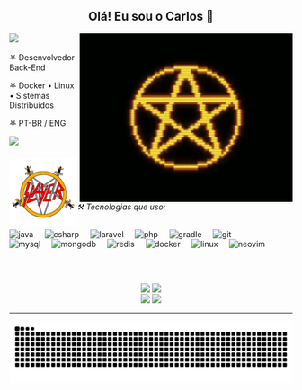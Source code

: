 <h2 align="center">Olá! Eu sou o Carlos 🤟</h2>

<img src="https://64.media.tumblr.com/f253a5cfca46784bcbe53048c833b4d5/a59bc8ddf2ecf3d4-43/s540x810/197e0bc549e99bec883a01bd81e8e7a6f1016760.gifv" height="400"/>

<img align="right" height="300" src="assets/penta.gif" alt="pentagram"/>

<p align="left">𖤐 Desenvolvedor Back-End</p>
<p align="left">𖤐 Docker • Linux • Sistemas Distribuídos</p>
<p align="left">𖤐 PT-BR / ENG</p>

<img src="https://64.media.tumblr.com/f253a5cfca46784bcbe53048c833b4d5/a59bc8ddf2ecf3d4-43/s540x810/197e0bc549e99bec883a01bd81e8e7a6f1016760.gifv" height="35"/>

<div align="center">
  <img src="assets/slayer.jpeg" height="120" align="left"/>

  <div align="left">
    <h6>⚒️ Tecnologias que uso:</h6>
    <img src="https://cdn.jsdelivr.net/gh/devicons/devicon/icons/java/java-original.svg" height="30" alt="java"/>
    <img width="12"/>
    <img src="https://cdn.jsdelivr.net/gh/devicons/devicon/icons/csharp/csharp-original.svg" height="30" alt="csharp"/>
    <img width="12"/>
    <img src="https://cdn.jsdelivr.net/gh/devicons/devicon/icons/laravel/laravel-original.svg" height="30" alt="laravel"/>
    <img width="12"/>
    <img src="https://cdn.jsdelivr.net/gh/devicons/devicon/icons/php/php-original.svg" height="30" alt="php"/>
    <img width="12"/>
    <img src="https://cdn.jsdelivr.net/gh/devicons/devicon/icons/gradle/gradle-original.svg" height="30" alt="gradle"/>
    <img width="12"/>
    <img src="https://cdn.jsdelivr.net/gh/devicons/devicon/icons/git/git-original.svg" height="30" alt="git"/>
    <br>
    <img src="https://cdn.jsdelivr.net/gh/devicons/devicon/icons/mysql/mysql-original.svg" height="30" alt="mysql"/>
    <img width="12"/>
    <img src="https://cdn.jsdelivr.net/gh/devicons/devicon/icons/mongodb/mongodb-original.svg" height="30" alt="mongodb"/>
    <img width="12"/>
    <img src="https://cdn.jsdelivr.net/gh/devicons/devicon/icons/redis/redis-original.svg" height="30" alt="redis"/>
    <img width="12"/>
    <img src="https://cdn.jsdelivr.net/gh/devicons/devicon@latest/icons/docker/docker-plain-wordmark.svg" height="30" alt="docker"/>
    <img width="12"/>
    <img src="https://cdn.jsdelivr.net/gh/devicons/devicon/icons/linux/linux-original.svg" height="30" alt="linux"/>
    <img width="12"/>
    <img src="https://cdn.jsdelivr.net/gh/devicons/devicon/icons/neovim/neovim-original.svg" height="30" alt="neovim"/>
  </div>
</div>

<br clear="all"><br>

<div align="center">
  <img src="https://github-readme-stats.vercel.app/api/top-langs/?username=carlosliszt&layout=compact&theme=dracula&card_width=360" height="160"/>
  <img src="https://github-readme-stats.vercel.app/api?username=carlosliszt&show_icons=true&theme=dracula" height="160"/>
</div>

<div align="center">
  <a href="https://instagram.com/carlos.osbourne" target="_blank"><img src="https://img.shields.io/badge/Instagram-E4405F?style=for-the-badge&logo=instagram&logoColor=white" height="30"/></a>
  <a href="https://www.linkedin.com/in/carlosmmo" target="_blank"><img src="https://img.shields.io/badge/LinkedIn-0A66C2?style=for-the-badge&logo=linkedin&logoColor=white" height="30"/></a>
</div>

---

<div align="center">
  <img src="https://raw.githubusercontent.com/carlosliszt/carlosliszt/output/snake.svg" alt="Snake animation"/>
</div>
